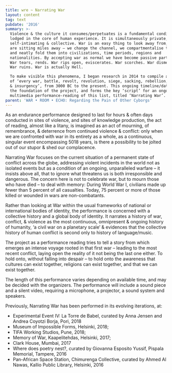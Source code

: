 ```yaml
---
title: wre ~ Narrating War
layout: content
tag: text
pubdate: '2016'
summary: >-
  Violence & the culture it consumes/perpetuates is a fundamental condition
  lodged in the core of human experience. It is simultaneously private, public,
  self-intimating & collective. War is an easy thing to look away from, if we
  are sitting miles away – we change the channel, we compartmentalise them, sort
  and neatly fold them into civilizations, time periods, regions and
  nationalities. By accepting war as normal we have become passive participants.
  War tears, rends. War rips open, eviscerates. War scorches. War dismembers.
  War ruins. War is actually Hell.

  To make visible this phenomena, I began research in 2014 to compile a timeline
  of ‘every war, battle, revolt, revolution, siege, sacking, rebellion, bombing
  & insurgency’, from 3000 BC to the present. This ongoing timeline/database is
  the foundation of the project, and forms the key ‘script’ for an ongoing
  multimedia performance-reading of this list, titled ‘Narrating War’.
parent: 'WAR • ROOM • ECHO: Regarding the Pain of Other Cyborgs'
---
```

As an endurance performance designed to last for hours & often days conducted in sites of violence, and sites of knowledge production, the act of reading, almost like a litany, is imagined as an act of mourning, of remembrance, & deterrence from continued violence & conflict: only when we are confronted with war in its entirety as a whole, as a continuous, singular event encompassing 5018 years, is there a possibility to be jolted out of our stupor & shed our complacence.

Narrating War focuses on the current situation of a permanent state of conflict across the globe, addressing violent incidents in the world not as isolated events but as a condition of an ongoing, unparalleled warfare – it insists above all, that to ignore what threatens us is both irresponsible and dangerous. The concern here is not to celebrate war, but to mourn those who have died – to deal with memory: During World War I, civilians made up fewer than 5 percent of all casualties. Today, 75 percent or more of those killed or wounded in wars are non-combatants.

Rather than looking at War within the usual frameworks of national or international bodies of identity, the performance is concerned with a collective history and a global body of identity. It narrates a history of war, conflict, & violence as the most continuous, omnipresent & ongoing history of humanity, ‘a civil war on a planetary scale’ & evidences that the collective history of human conflict is second only to history of language/music.

The project as a performance reading tries to tell a story from which emerges an intense voyage rooted in that first war – leading to the most recent conflict, laying open the reality of it not being the last one either. To hold onto, without falling into despair – to hold onto the awareness that cultures can exist together, religions can exist together, and that we can exist together.

The length of this performance varies depending on available time, and may be decided with the organizers. The performance will include a sound piece and a silent video, requiring a microphone, a projector, a sound system and speakers.

Previously, Narrating War has been performed in its evolving iterations, at:

* Experimental Event IV: La Torre de Babel, curated by Anna Jensen and Andrea Coyotzi Borja, Pori, 2018
* Museum of Impossible Forms, Helsinki, 2018;
* TIFA Working Studios, Pune, 2018;
* Memory of War, Kaapelitehdas, Helsinki, 2017;
* Clark House, Mumbai, 2017
* Where does poetry nest?, curated by Giovanna Esposito Yussif, Pispala Memorial, Tampere, 2016
* Pan-African Space Station, Chimurenga Collective, curated by Ahmed Al Nawas, Kallio Public Library, Helsinki, 2016
